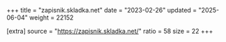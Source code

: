 +++
title = "zapisnik.skladka.net"
date = "2023-02-26"
updated = "2025-06-04"
weight = 22152

[extra]
source = "https://zapisnik.skladka.net/"
ratio = 58
size = 22
+++
